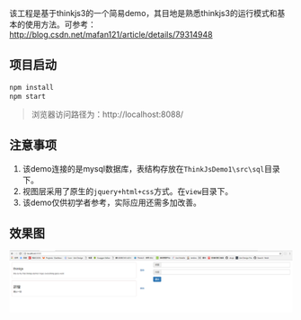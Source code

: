 
该工程是基于thinkjs3的一个简易demo，其目地是熟悉thinkjs3的运行模式和基本的使用方法。可参考：http://blog.csdn.net/mafan121/article/details/79314948



## 项目启动

```
npm install
npm start
```

> 浏览器访问路径为：http://localhost:8088/



## 注意事项

1. 该demo连接的是mysql数据库，表结构存放在`ThinkJsDemo1\src\sql`目录下。
2. 视图层采用了原生的`jquery+html+css`方式。在`view`目录下。
3. 该demo仅供初学者参考，实际应用还需多加改善。



## 效果图
![效果图](https://github.com/windSandEye/ThinkjsDemo1/blob/master/www/static/img/%E6%95%88%E6%9E%9C%E5%9B%BE.png)
